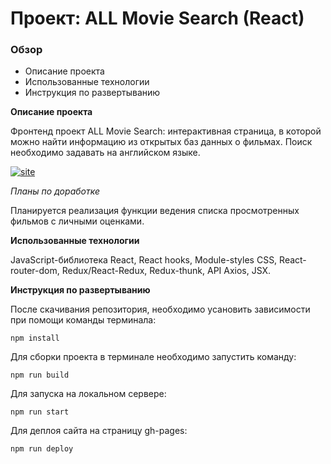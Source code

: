 # Проект: ALL Movie Search (React)

### Обзор

- Описание проекта
- Использованные технологии
- Инструкция по развертыванию

**Описание проекта**

Фронтенд проект ALL Movie Search: интерактивная страница, в которой можно найти информацию из открытых баз данных о фильмах. Поиск необходимо задавать на английском языке.

<a href="https://ibb.co/JqjW3Qz"><img src="https://i.ibb.co/jzk9JRL/site.gif" alt="site" border="0" /></a>

_Планы по доработке_

Планируется реализация функции ведения списка просмотренных фильмов с личными оценками.

**Использованные технологии**

JavaScript-библиотека React, React hooks, Module-styles CSS, React-router-dom, Redux/React-Redux, Redux-thunk, API Axios, JSX.

**Инструкция по развертыванию**

После скачивания репозитория, необходимо усановить зависимости при помощи команды терминала:

`npm install`

Для сборки проекта в терминале необходимо запустить команду:

`npm run build`

Для запуска на локальном сервере:

`npm run start`

Для деплоя сайта на страницу gh-pages:

`npm run deploy`
